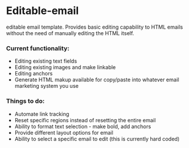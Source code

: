 Editable-email
==============

editable email template. Provides basic editing capability to HTML emails without the need of manually editing the HTML itself.

<h3>Current functionality:</h3>
<ul>
<li>Editing existing text fields</li>
<li>Editing existing images and make linkable</li>
<li>Editing anchors</li>
<li>Generate HTML makup available for copy/paste into whatever email marketing system you use</li>
</ul>

<h3>Things to do:</h3>
<ul>
<li>Automate link tracking</li>
<li>Reset specific regions instead of resetting the entire email</li>
<li>Ability to format text selection - make bold, add anchors</li>
<li>Provide different layout options for email</li>
<li>Ability to select a specific email to edit (this is currently hard coded)</li>
</ul>

